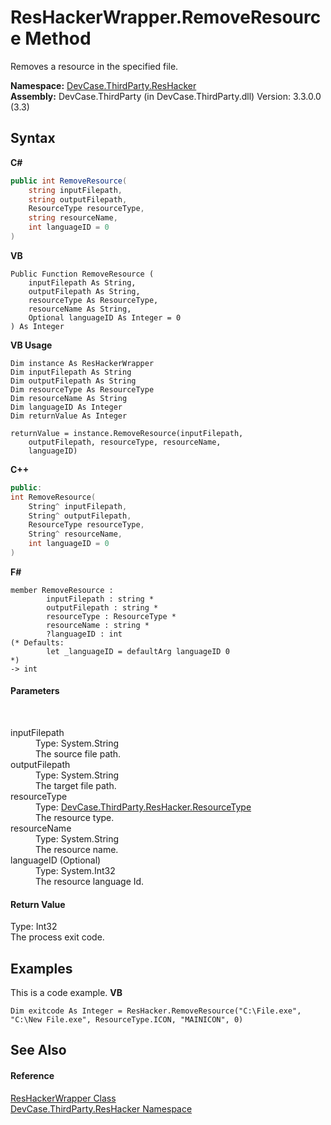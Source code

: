 # ResHackerWrapper.RemoveResource Method 
 

Removes a resource in the specified file.

**Namespace:**&nbsp;<a href="N_DevCase_ThirdParty_ResHacker">DevCase.ThirdParty.ResHacker</a><br />**Assembly:**&nbsp;DevCase.ThirdParty (in DevCase.ThirdParty.dll) Version: 3.3.0.0 (3.3)

## Syntax

**C#**<br />
``` C#
public int RemoveResource(
	string inputFilepath,
	string outputFilepath,
	ResourceType resourceType,
	string resourceName,
	int languageID = 0
)
```

**VB**<br />
``` VB
Public Function RemoveResource ( 
	inputFilepath As String,
	outputFilepath As String,
	resourceType As ResourceType,
	resourceName As String,
	Optional languageID As Integer = 0
) As Integer
```

**VB Usage**<br />
``` VB Usage
Dim instance As ResHackerWrapper
Dim inputFilepath As String
Dim outputFilepath As String
Dim resourceType As ResourceType
Dim resourceName As String
Dim languageID As Integer
Dim returnValue As Integer

returnValue = instance.RemoveResource(inputFilepath, 
	outputFilepath, resourceType, resourceName, 
	languageID)
```

**C++**<br />
``` C++
public:
int RemoveResource(
	String^ inputFilepath, 
	String^ outputFilepath, 
	ResourceType resourceType, 
	String^ resourceName, 
	int languageID = 0
)
```

**F#**<br />
``` F#
member RemoveResource : 
        inputFilepath : string * 
        outputFilepath : string * 
        resourceType : ResourceType * 
        resourceName : string * 
        ?languageID : int 
(* Defaults:
        let _languageID = defaultArg languageID 0
*)
-> int 

```


#### Parameters
&nbsp;<dl><dt>inputFilepath</dt><dd>Type: System.String<br />The source file path.</dd><dt>outputFilepath</dt><dd>Type: System.String<br />The target file path.</dd><dt>resourceType</dt><dd>Type: <a href="T_DevCase_ThirdParty_ResHacker_ResourceType">DevCase.ThirdParty.ResHacker.ResourceType</a><br />The resource type.</dd><dt>resourceName</dt><dd>Type: System.String<br />The resource name.</dd><dt>languageID (Optional)</dt><dd>Type: System.Int32<br />The resource language Id.</dd></dl>

#### Return Value
Type: Int32<br />The process exit code.

## Examples
This is a code example. 
**VB**<br />
``` VB
Dim exitcode As Integer = ResHacker.RemoveResource("C:\File.exe", "C:\New File.exe", ResourceType.ICON, "MAINICON", 0)
```


## See Also


#### Reference
<a href="T_DevCase_ThirdParty_ResHacker_ResHackerWrapper">ResHackerWrapper Class</a><br /><a href="N_DevCase_ThirdParty_ResHacker">DevCase.ThirdParty.ResHacker Namespace</a><br />